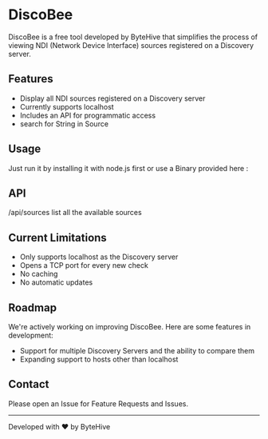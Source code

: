 # DiscoBee

DiscoBee is a free tool developed by ByteHive that simplifies the process of viewing NDI (Network Device Interface) sources registered on a Discovery server.

## Features

- Display all NDI sources registered on a Discovery server
- Currently supports localhost
- Includes an API for programmatic access
- search for String in Source
## Usage

Just run it by installing it with node.js first or use a Binary provided here : 


## API

/api/sources 
list all the available sources
## Current Limitations

- Only supports localhost as the Discovery server
- Opens a TCP port for every new check 
- No caching 
- No automatic updates

## Roadmap

We're actively working on improving DiscoBee. Here are some features in development:

- Support for multiple Discovery Servers and the ability to compare them
- Expanding support to hosts other than localhost



## Contact

Please open an Issue for Feature Requests and Issues. 

---

Developed with ❤️ by ByteHive
